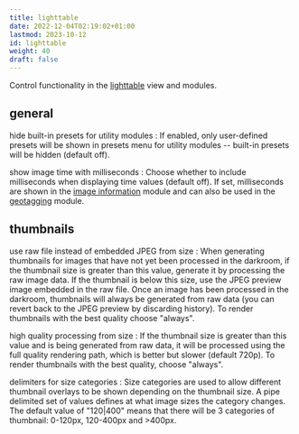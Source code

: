 ```yaml
---
title: lighttable
date: 2022-12-04T02:19:02+01:00
lastmod: 2023-10-12
id: lighttable
weight: 40
draft: false
---
```


Control functionality in the [lighttable](../views/lighttable/_index.md) view and modules.

## general

hide built-in presets for utility modules
: If enabled, only user-defined presets will be shown in presets menu for utility modules -- built-in presets will be hidden (default off).

show image time with milliseconds
: Choose whether to include milliseconds when displaying time values (default off). If set, milliseconds are shown in the [image information](../../views/toolboxes/image-information.md) module and can also be used in the [geotagging](../../views/toolboxes/geotagging.md) module.

## thumbnails

use raw file instead of embedded JPEG from size
: When generating thumbnails for images that have not yet been processed in the darkroom, if the thumbnail size is greater than this value, generate it by processing the raw image data. If the thumbnail is below this size, use the JPEG preview image embedded in the raw file. Once an image has been processed in the darkroom, thumbnails will always be generated from raw data (you can revert back to the JPEG preview by discarding history). To render thumbnails with the best quality choose "always".

high quality processing from size
: If the thumbnail size is greater than this value and is being generated from raw data, it will be processed using the full quality rendering path, which is better but slower (default 720p). To render thumbnails with the best quality, choose "always".

delimiters for size categories
: Size categories are used to allow different thumbnail overlays to be shown depending on the thumbnail size. A pipe delimited set of values defines at what image sizes the category changes. The default value of "120|400" means that there will be 3 categories of thumbnail: 0-120px, 120-400px and >400px.
